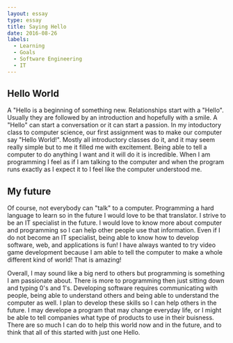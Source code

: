 ```yaml
---
layout: essay
type: essay
title: Saying Hello
date: 2016-08-26
labels:
  - Learning
  - Goals
  - Software Engineering
  - IT
---
```


## Hello World

A "Hello is a beginning of something new. Relationships start with a "Hello". Usually they are followed by an introduction and hopefully with a smile. A "Hello" can start a conversation or it can start a passion. In my intoductory class to computer science, our first assignment was to make our computer say "Hello World!". Mostly all introductory classes do it, and it may seem really simple but to me it filled me with excitement. Being able to tell a computer to do anything I want and it will do it is incredible. When I am programming I feel as if I am talking to the computer and when the program runs exactly as I expect it to I feel like the computer understood me. 

## My future

Of course, not everybody can "talk" to a computer. Programming a hard language to learn so in the future I would love to be that translator. I strive to be an IT specialist in the future. I would love to know more about computer and programming so I can help other people use that information. Even if I do not become an IT specialist, being able to know how to develop software, web, and applications is fun! I have always wanted to try video game development because I am able to tell the computer to make a whole different kind of world! That is amazing! 

Overall, I may sound like a big nerd to others but programming is something I am passionate about. There is more to programming then just sitting down and typing 0's and 1's. Developing software requires communicating with people, being able to understand others and being able to understand the computer as well. I plan to develop these skills so I can help others in the future. I may develope a program that may change everyday life, or I might be able to tell companies what type of products to use in their buisness. There are so much I can do to help this world now and in the future, and to think that all of this started with just one Hello.

